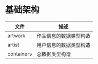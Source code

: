 # 基础架构

|  文件   | 描述  |
|  ----  | ----  |
| artwork | 作品信息的数据类型构造 |
| artist  | 用户信息的数据类型构造 |
| containers  | 总数据类型构造 |